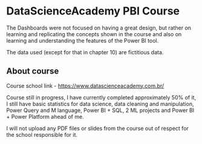 # DataScienceAcademy PBI Course

The Dashboards were not focused on having a great design, but rather on learning and replicating the concepts shown in the course and also on learning and understanding the features of the Power BI tool.

The data used (except for that in chapter 10) are fictitious data.

## About course

Course school link - https://www.datascienceacademy.com.br/

Course still in progress, I have currently completed approximately 50% of it, I still have basic statistics for data science, data cleaning and manipulation, Power Query and M language, Power BI + SQL, 2 ML projects and Power BI + Power Platform ahead of me.

I will not upload any PDF files or slides from the course out of respect for the school responsible for it.


